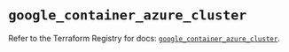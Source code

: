 # `google_container_azure_cluster`

Refer to the Terraform Registry for docs: [`google_container_azure_cluster`](https://registry.terraform.io/providers/hashicorp/google/6.11.1/docs/resources/container_azure_cluster).
